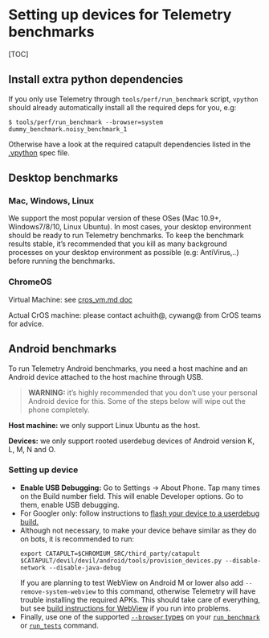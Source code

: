 # Setting up devices for Telemetry benchmarks

[TOC]

## Install extra python dependencies

If you only use Telemetry through `tools/perf/run_benchmark` script,
`vpython` should already automatically install all the required deps for you,
e.g:

```
$ tools/perf/run_benchmark --browser=system dummy_benchmark.noisy_benchmark_1
```

Otherwise have a look at the required catapult dependencies listed in the
[.vpython](https://chromium.googlesource.com/chromium/src/+/master/.vpython)
spec file.

## Desktop benchmarks

### Mac, Windows, Linux

We support the most popular version of these OSes (Mac 10.9+, Windows7/8/10,
Linux Ubuntu). In most cases, your desktop environment should be ready to
run Telemetry benchmarks. To keep the benchmark results stable, it’s recommended
that you kill as many background processes on your desktop environment as
possible (e.g: AntiVirus,..) before running the benchmarks.

### ChromeOS

Virtual Machine: see
[cros_vm.md doc](https://chromium.googlesource.com/chromiumos/docs/+/master/cros_vm.md)

Actual CrOS machine: please contact achuith@, cywang@ from CrOS teams for
advice.

## Android benchmarks

To run Telemetry Android benchmarks, you need a host machine and an Android
device attached to the host machine through USB.

> **WARNING:** it’s highly recommended that you don’t use your personal Android device
for this. Some of the steps below will wipe out the phone completely.

**Host machine:** we only support Linux Ubuntu as the host.

**Devices:** we only support rooted userdebug devices of Android version K, L,
M, N and O.

### Setting up device ###
*   **Enable USB Debugging:** Go to Settings -> About Phone. Tap many times on
the Build number field. This will enable Developer options. Go to them, enable
USB debugging.
*   For Googler only: follow instructions to
    [flash your device to a userdebug build.](http://go/flash-device)
*   Although not necessary, to make your device behave similar as they do on
    bots, it is recommended to run:
    ```
    export CATAPULT=$CHROMIUM_SRC/third_party/catapult
    $CATAPULT/devil/devil/android/tools/provision_devices.py --disable-network --disable-java-debug
    ```
    If you are planning to test WebView on Android M or lower also add
    `--remove-system-webview` to this command, otherwise Telemetry will
    have trouble installing the required APKs. This should take care of
    everything, but see [build instructions for WebView](https://www.chromium.org/developers/how-tos/build-instructions-android-webview)
    if you run into problems.
*   Finally, use one of the supported [`--browser` types](https://github.com/catapult-project/catapult/blob/d5b0db081b74c717effa1080ca06c4f679136b73/telemetry/telemetry/internal/backends/android_browser_backend_settings.py#L150)
    on your
    [`run_benchmark`](https://cs.chromium.org/chromium/src/tools/perf/run_benchmark)
    or [`run_tests`](https://cs.chromium.org/chromium/src/tools/perf/run_tests)
    command.
